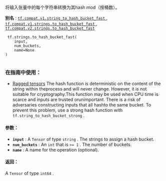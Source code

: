 将输入张量中的每个字符串转换为其hash mod（按桶数）。

**别名** : [ `tf.compat.v1.string_to_hash_bucket_fast` ](/api_docs/python/tf/strings/to_hash_bucket_fast), [ `tf.compat.v1.strings.to_hash_bucket_fast` ](/api_docs/python/tf/strings/to_hash_bucket_fast), [ `tf.compat.v2.strings.to_hash_bucket_fast` ](/api_docs/python/tf/strings/to_hash_bucket_fast)

```
 tf.strings.to_hash_bucket_fast(
    input,
    num_buckets,
    name=None
)
 
```

### 在指南中使用：
- [Ragged tensors](https://tensorflow.google.cn/guide/ragged_tensor)
The hash function is deterministic on the content of the string within theprocess and will never change. However, it is not suitable for cryptography.This function may be used when CPU time is scarce and inputs are trusted orunimportant. There is a risk of adversaries constructing inputs that all hashto the same bucket. To prevent this problem, use a strong hash function with `tf.string_to_hash_bucket_strong` .

#### 参数：
- **`input`** : A  `Tensor`  of type  `string` . The strings to assign a hash bucket.
- **`num_buckets`** : An  `int`  that is  `>= 1` . The number of buckets.
- **`name`** : A name for the operation (optional).


#### 返回：
A  `Tensor`  of type  `int64` .

